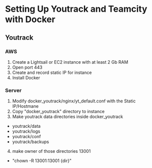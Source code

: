 # Setting Up Youtrack and Teamcity with Docker
## Youtrack
### AWS
1. Create a Lightsail or EC2 instance with at least 2 Gb RAM
2. Open port 443
3. Create and record static IP for instance
4. Install Docker
### Server
1. Modify docker_youtrack/nginx/yt_default.conf with the Static IP/Hostmane
2. Copy "docker_youtrack" directory to instance
3. Make youtrack data directories inside docker_youtrack
  * youtrack/data
  * youtrack/logs
  * youtrack/conf
  * youtrack/backups
4. make owner of those directories 13001
  * "chown -R 13001:13001 {dir}"
